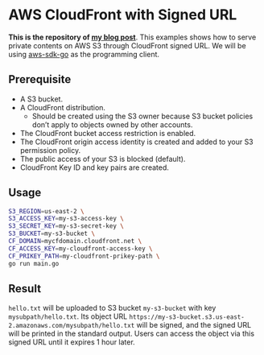 # AWS CloudFront with Signed URL
**This is the repository of [my blog post](https://minghsu0107.github.io/posts/aws-cloudfront-with-signed-url/)**.
This examples shows how to serve private contents on AWS S3 through CloudFront signed URL. We will be using [aws-sdk-go](https://github.com/aws/aws-sdk-go) as the programming client.
## Prerequisite
- A S3 bucket.
- A CloudFront distribution.
  - Should be created using the S3 owner because S3 bucket policies don’t apply to objects owned by other accounts.
- The CloudFront bucket access restriction is enabled.
- The CloudFront origin access identity is created and added to your S3 permission policy.
- The public access of your S3 is blocked (default).
- CloudFront Key ID and key pairs are created.
## Usage
```bash
S3_REGION=us-east-2 \
S3_ACCESS_KEY=my-s3-access-key \
S3_SECRET_KEY=my-s3-secret-key \
S3_BUCKET=my-s3-bucket \
CF_DOMAIN=mycfdomain.cloudfront.net \
CF_ACCESS_KEY=my-cloudfront-access-key \
CF_PRIKEY_PATH=my-cloudfront-prikey-path \
go run main.go
```
## Result
`hello.txt` will be uploaded to S3 bucket `my-s3-bucket` with key `mysubpath/hello.txt`. Its object URL `https://my-s3-bucket.s3.us-east-2.amazonaws.com/mysubpath/hello.txt` will be signed, and the signed URL will be printed in the standard output. Users can access the object via this signed URL until it expires 1 hour later.
